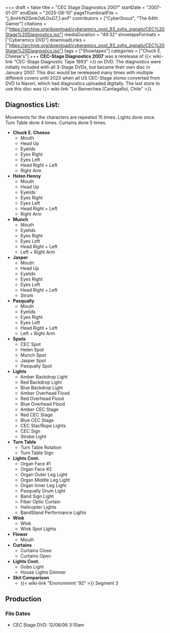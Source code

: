 +++
draft = false
title = "CEC Stage Diagnostics 2007"
startDate = "2007-01-01"
endDate = "2025-08-10"
pageThumbnailFile = "j_6mHrN2SmkOdLGsG7_1.avif"
contributors = ["CyberSnout", "The 64th Gamer"]
citations = ["https://archive.org/download/cyberamics_post_93_svhs_signals/CEC%20Stage%20Diagnostics.iso"]
mediaDuration = "49:32"
showtapeFormats = ["Cyberamics DVD"]
downloadLinks = ["https://archive.org/download/cyberamics_post_93_svhs_signals/CEC%20Stage%20Diagnostics.iso"]
tags = ["Showtapes"]
categories = ["Chuck E. Cheese's"]
+++
**CEC-Stage Diagnostics 2007** was a rerelease of {{< wiki-link "CEC-Stage Diagnostic Tape 1993" >}} on DVD. The diagnostics were initially included with all 3-Stage DVDs, but became their own disc in January 2007. This disc would be rereleased many times with multiple different covers until 2023 when all US CEC-Stage stores converted from DVD to Navori, which had diagnostics uploaded digitally. The last store to use this disc was {{< wiki-link "Lo Barnechea (Cantagallo), Chile" >}}.

## Diagnostics List:

Movements for the characters are repeated 15 times. Lights done once. Turn Table done 4 times. Curtains done 5 times.

- **Chuck E. Cheese**
  - Mouth
  - Head Up
  - Eyelids
  - Eyes Right
  - Eyes Left
  - Head Right + Left
  - Right Arm
- **Helen Henny**
  - Mouth
  - Head Up
  - Eyelids
  - Eyes Right
  - Eyes Left
  - Head Right + Left
  - Right Arm
- **Munch**
  - Mouth
  - Eyelids
  - Eyes Right
  - Eyes Left
  - Head Right + Left
  - Left + Right Arm
- **Jasper**
  - Mouth
  - Head Up
  - Eyelids
  - Eyes Right
  - Eyes Left
  - Head Right + Left
  - Strum
- **Pasqually**
  - Mouth
  - Eyelids
  - Eyes Right
  - Eyes Left
  - Head Right + Left
  - Left + Right Arm
- **Spots**
  - CEC Spot
  - Helen Spot
  - Munch Spot
  - Jasper Spot
  - Pasqually Spot
- **Lights**
  - Amber Backdrop Light
  - Red Backdrop Light
  - Blue Backdrop Light
  - Amber Overhead Flood
  - Red Overhead Flood
  - Blue Overhead Flood
  - Amber CEC Stage
  - Red CEC Stage
  - Blue CEC Stage
  - CEC Star/Rope Lights
  - CEC Sign
  - Strobe Light
- **Turn Table**
  - Turn Table Rotation
  - Turn Table Sign
- **Lights Cont.**
  - Organ Face #1
  - Organ Face #2
  - Organ Outer Leg Light
  - Organ Middle Leg Light
  - Organ Inner Leg Light
  - Pasqually Drum Light
  - Band Sign Light
  - Fiber Optic Curtain
  - Helicopter Lights
  - BandStand Performance Lights
- **Wink**
  - Wink
  - Wink Spot Lights
- **Flower**
  - Mouth
- **Curtains**
  - Curtains Close
  - Curtains Open
- **Lights Cont.**
  - Gobo Light
  - House Lights Dimmer
- **Skit Comparison**
  - {{< wiki-link "Environment '92" >}} Segment 3

## Production

### File Dates

- CEC Stage DVD: 12/08/06 3:10am
